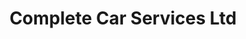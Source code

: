 ---
title: "Complete Car Services Ltd"
url: /ipswich/complete-car-services-ltd/
shop: car repair
---